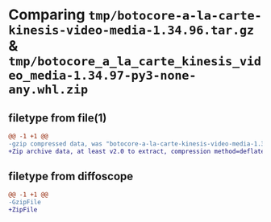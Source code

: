 # Comparing `tmp/botocore-a-la-carte-kinesis-video-media-1.34.96.tar.gz` & `tmp/botocore_a_la_carte_kinesis_video_media-1.34.97-py3-none-any.whl.zip`

## filetype from file(1)

```diff
@@ -1 +1 @@
-gzip compressed data, was "botocore-a-la-carte-kinesis-video-media-1.34.96.tar", last modified: Thu May  2 01:01:27 2024, max compression
+Zip archive data, at least v2.0 to extract, compression method=deflate
```

## filetype from diffoscope

```diff
@@ -1 +1 @@
-GzipFile
+ZipFile
```

